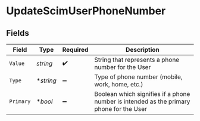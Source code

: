 # UpdateScimUserPhoneNumber


## Fields

| Field                                                                                   | Type                                                                                    | Required                                                                                | Description                                                                             |
| --------------------------------------------------------------------------------------- | --------------------------------------------------------------------------------------- | --------------------------------------------------------------------------------------- | --------------------------------------------------------------------------------------- |
| `Value`                                                                                 | *string*                                                                                | :heavy_check_mark:                                                                      | String that represents a phone number for the User                                      |
| `Type`                                                                                  | **string*                                                                               | :heavy_minus_sign:                                                                      | Type of phone number (mobile, work, home, etc.)                                         |
| `Primary`                                                                               | **bool*                                                                                 | :heavy_minus_sign:                                                                      | Boolean which signifies if a phone number is intended as the primary phone for the User |